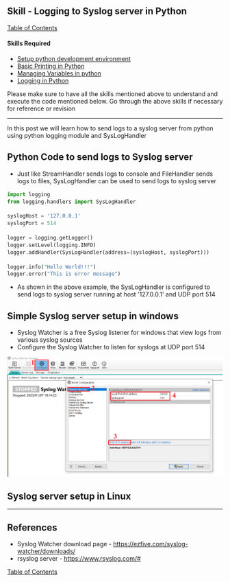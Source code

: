 ## Skill - Logging to Syslog server in Python

[Table of Contents](https://nagasudhir.blogspot.com/2020/04/taming-python-table-of-contents.html)

#### Skills Required
* [Setup python development environment](https://nagasudhir.blogspot.com/2020/04/setup-python-development-environment_14.html)
* [Basic Printing in Python](https://nagasudhir.blogspot.com/2020/04/basic-printing-in-python.html)
* [Managing Variables in python](https://nagasudhir.blogspot.com/2020/04/managing-variables-in-python.html)
* [Logging in Python](https://nagasudhir.blogspot.com/2022/11/logging-in-python.html)

Please make sure to have all the skills mentioned above to understand and execute the code mentioned below. Go through the above skills if necessary for reference or revision

<hr>

In this post we will learn how to send logs to a syslog server from python using python logging module and SysLogHandler

## Python Code to send logs to Syslog server 
* Just like StreamHandler sends logs to console and FileHandler sends logs to files, SysLogHandler can be used to send logs to syslog server

```py
import logging
from logging.handlers import SysLogHandler

syslogHost = '127.0.0.1'
syslogPort = 514

logger = logging.getLogger()
logger.setLevel(logging.INFO)
logger.addHandler(SysLogHandler(address=(syslogHost, syslogPort)))

logger.info("Hello World!!!")
logger.error("This is error message")

```

* As shown in the above example, the SysLogHandler is configured to send logs to syslog server running at host '127.0.0.1' and UDP port 514

## Simple Syslog server setup in windows
* Syslog Watcher is a free Syslog listener for windows that view logs from various syslog sources
* Configure the Syslog Watcher to listen for syslogs at UDP port 514

![syslog watcher config demo.png](https://github.com/nagasudhirpulla/taming_python/raw/master/blog/skills/assets/img/syslog%20watcher%20config%20demo.png)
## Syslog server setup in Linux


<hr/>

## References
* Syslog Watcher download page - https://ezfive.com/syslog-watcher/downloads/
* rsyslog server - https://www.rsyslog.com/#

[Table of Contents](https://nagasudhir.blogspot.com/2020/04/taming-python-table-of-contents.html)
<!--stackedit_data:
eyJoaXN0b3J5IjpbLTMzNTU2MTcwNCw0NzM3ODM2MTMsLTEzMj
EzMTU4MDksLTE5MjQ0OTU4NjMsNzQ1MjUwMDUwLC0xMDA3ODky
ODMzLC02Mjc3ODQ1MTgsLTg4MDM1NTc3OCwtMTI1MDI1NzE3N1
19
-->